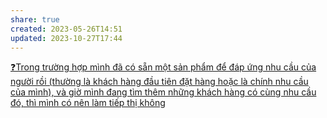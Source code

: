 ```yaml
---
share: true
created: 2023-05-26T14:51
updated: 2023-10-27T17:44
---
```

[❓Trong trường hợp mình đã có sẵn một sản phẩm để đáp ứng nhu cầu của người rồi (thường là khách hàng đầu tiên đặt hàng hoặc là chính nhu cầu của mình), và giờ mình đang tìm thêm những khách hàng có cùng nhu cầu đó, thì mình có nên làm tiếp thị không](./%E2%9D%93Trong%20tr%C6%B0%E1%BB%9Dng%20h%E1%BB%A3p%20m%C3%ACnh%20%C4%91%C3%A3%20c%C3%B3%20s%E1%BA%B5n%20m%E1%BB%99t%20s%E1%BA%A3n%20ph%E1%BA%A9m%20%C4%91%E1%BB%83%20%C4%91%C3%A1p%20%E1%BB%A9ng%20nhu%20c%E1%BA%A7u%20c%E1%BB%A7a%20ng%C6%B0%E1%BB%9Di%20r%E1%BB%93i%20(th%C6%B0%E1%BB%9Dng%20l%C3%A0%20kh%C3%A1ch%20h%C3%A0ng%20%C4%91%E1%BA%A7u%20ti%C3%AAn%20%C4%91%E1%BA%B7t%20h%C3%A0ng%20ho%E1%BA%B7c%20l%C3%A0%20ch%C3%ADnh%20nhu%20c%E1%BA%A7u%20c%E1%BB%A7a%20m%C3%ACnh),%20v%C3%A0%20gi%E1%BB%9D%20m%C3%ACnh%20%C4%91ang%20t%C3%ACm%20th%C3%AAm%20nh%E1%BB%AFng%20kh%C3%A1ch%20h%C3%A0ng%20c%C3%B3%20c%C3%B9ng%20nhu%20c%E1%BA%A7u%20%C4%91%C3%B3,%20th%C3%AC%20m%C3%ACnh%20c%C3%B3%20n%C3%AAn%20l%C3%A0m%20ti%E1%BA%BFp%20th%E1%BB%8B%20kh%C3%B4ng.md) 